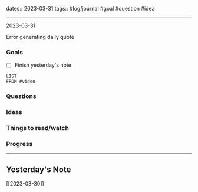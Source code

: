 dates:: 2023-03-31
tags:: #log/journal #goal #question #idea

---
2023-03-31

Error generating daily quote

### Goals 

- [ ] Finish yesterday's note

```dataview
LIST
FROM #video 
```

### Questions



### Ideas



### Things to read/watch



### Progress




---
## Yesterday's Note

[[2023-03-30]]




